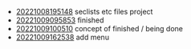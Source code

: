 - [20221008195148](/zet/20221008195148/README.md) seclists etc files project
- [20221009095853](/zet/20221009095853/README.md) finished
- [20221009100510](/zet/20221009100510/README.md) concept of finished / being done
- [20221009162538](/zet/20221009162538/README.md) add menu
